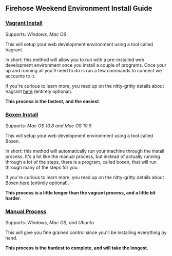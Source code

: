 Firehose Weekend Environment Install Guide
---------------

### [Vagrant Install](https://github.com/kenmazaika/firehose-vagrant)

Supports: _Windows, Mac OS_

This will setup your web development environment using a tool called Vagrant.  

In short: this method will allow you to run with a pre-installed web development environment once you install a couple of programs.  Once your up and running all you'll need to do is run a few commands to connect we accounts to it.

If you're curious to learn more, you read up on the nitty-gritty details about Vagrant [here](http://www.vagrantup.com/) (entirely optional).

**This process is the fastest, and the easiest**.

### [Boxen Install](manual.md)

Supports: _Mac OS 10.8 and Mac OS 10.9_

This will setup your web development environment using a tool called Boxen.  

In short: this method will automatically run your machine through the install process.  It's a lot like the manual process, but instead of actually running through a lot of the steps, there is a program, called boxen, that will run through many of the steps for you.

If you're curious to learn more, you read up on the nitty-gritty details about Boxen [here](http://boxen.github.com/) (entirely optional).

**This process is a little longer than the vagrant process, and a little bit harder**.


### [Manual Process](manual.md)
Supports: _Windows, Mac OS, and Ubuntu_  

This will give you fine grained control since you'll be installing everything by hand.

**This process is the hardest to complete, and will take the longest**.
